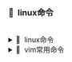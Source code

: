 ### 📌&nbsp;&nbsp;linux命令
</br>

<details>
<summary>🧩&nbsp;&nbsp;linux命令</summary>
</br>

![](/Note/linux命令/res/linux.png)

</details>

<details>
<summary>🧩&nbsp;&nbsp;vim常用命令</summary>
</br>

![](/Note/linux命令/res/vim.png)

</details>

</details>

